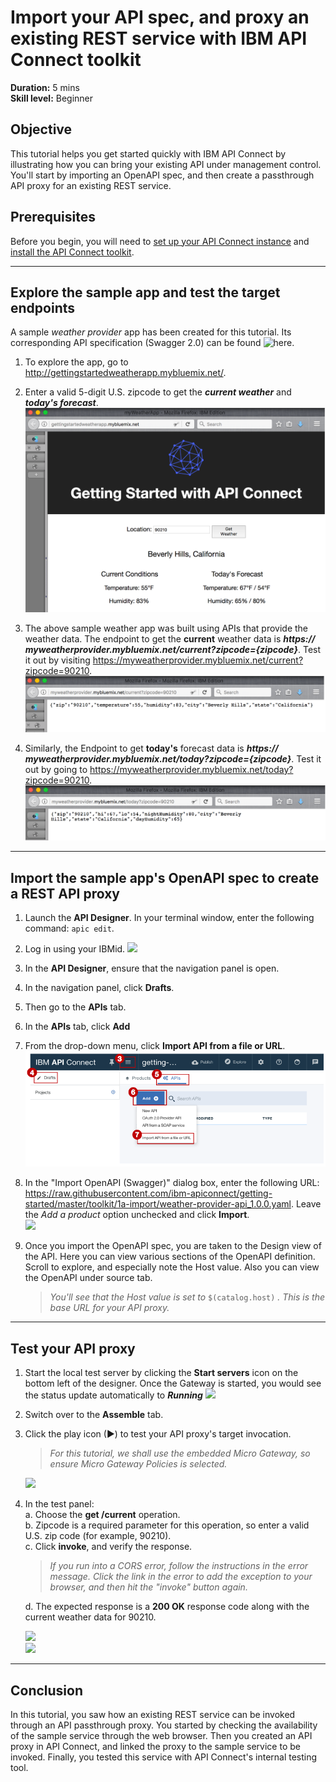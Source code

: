# Import your API spec, and proxy an existing REST service with IBM API Connect toolkit 
**Duration:** 5 mins  
**Skill level:** Beginner  

## Objective
This tutorial helps you get started quickly with IBM API Connect by illustrating how you can bring your existing API under management control. You'll start by importing an OpenAPI spec, and then create a passthrough API proxy for an existing REST service.  

## Prerequisites
Before you begin, you will need to <a href="https://github.com/ibm-apiconnect/getting-started/tree/master/bluemix/0-prereq" target="blank">set up your API Connect instance</a> and <a href="https://github.com/ibm-apiconnect/getting-started/blob/master/toolkit/0-Prereq" target="blank">install the API Connect toolkit</a>.  

---

## Explore the sample app and test the target endpoints
A sample _weather provider_ app has been created for this tutorial. Its corresponding API specification (Swagger 2.0) can be found ![here](https://raw.githubusercontent.com/ibm-apiconnect/getting-started/master/bluemix/1a/weather-provider-api_1.0.0.yaml).
1. To explore the app, go to http://gettingstartedweatherapp.mybluemix.net/.  
2. Enter a valid 5-digit U.S. zipcode to get the _**current weather**_ and _**today's forecast**_.  
  ![](images/explore-weatherapp-1.png)

3. The above sample weather app was built using APIs that provide the weather data. The endpoint to get the **current** weather data is _**https:// myweatherprovider<span></span>.mybluemix.net/current?zipcode={zipcode}**_. Test it out by visiting https://myweatherprovider.mybluemix.net/current?zipcode=90210.  
  ![](images/explore-weatherapp-2.png)

4. Similarly, the Endpoint to get **today's** forecast data is _**https:// myweatherprovider<span></span>.mybluemix.net/today?zipcode={zipcode}**_. Test it out by going to https://myweatherprovider.mybluemix.net/today?zipcode=90210.  
  ![](images/explore-weatherapp-3.png)


---

## Import the sample app's OpenAPI spec to create a REST API proxy
1. Launch the **API Designer**. In your terminal window, enter the following command: `apic edit`.
2. Log in using your IBMid.
    ![](images/screenshot_apic-edit_login.png)
3. In the **API Designer**, ensure that the navigation panel is open.  
4. In the navigation panel, click **Drafts**.  
5. Then go to the **APIs** tab.
6. In the **APIs** tab, click **Add**
7. From the drop-down menu, click **Import API from a file or URL**.  
    ![](images/toolkit-import-1.png)

8. In the "Import OpenAPI (Swagger)" dialog box, enter the following URL:
https://raw.githubusercontent.com/ibm-apiconnect/getting-started/master/toolkit/1a-import/weather-provider-api_1.0.0.yaml. Leave the _Add a product_ option unchecked and click **Import**.  
    ![](images/screenshot_import-url.png)  
9. Once you import the OpenAPI spec, you are taken to the Design view of the API. Here you can view various sections of the OpenAPI definition. Scroll to explore, and especially note the Host value. Also you can view the OpenAPI under source tab.
   > _You'll see that the Host value is set to_ ```$(catalog.host)``` _. This is the base URL for your API proxy._
 
---

## Test your API proxy

1. Start the local test server by clicking the **Start servers** icon on the bottom left of the designer. Once the Gateway is started, you would see the status update automatically to _**Running**_
    ![](images/screenshot_start-server-1.png)
 
2. Switch over to the **Assemble** tab.

3. Click the play icon (►) to test your API proxy's target invocation.
    > _For this tutorial, we shall use the embedded Micro Gateway, so ensure Micro Gateway Policies is selected._
    
    ![](images/screenshot_test-0.png)

4. In the test panel:   
   a. Choose the **get /current** operation.  
   b. Zipcode is a required parameter for this operation, so enter a valid U.S. zip code (for example, 90210).  
   c. Click **invoke**, and verify the response.  
   > _If you run into a CORS error, follow the instructions in the error message. Click the link in the error to add the exception to your browser, and then     hit the "invoke" button again._   
   
   d. The expected response is a **200 OK** response code along with  the current weather data for 90210.
    
    ![](images/screenshot_test-1.png)    
    ![](images/screenshot_test-2.png)  


---

## Conclusion

In this tutorial, you saw how an existing REST service can be invoked through an API passthrough proxy. You started by checking the availability of the sample service through the web browser. Then you created an API proxy in API Connect, and linked the proxy to the sample service to be invoked. Finally, you tested this service with API Connect's internal testing tool.
